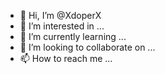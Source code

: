- 👋 Hi, I’m @XdoperX
- 👀 I’m interested in ...
- 🌱 I’m currently learning ...
- 💞️ I’m looking to collaborate on ...
- 📫 How to reach me ...

<!---
XdoperX/XdoperX is a ✨ special ✨ repository because its `README.md` (this file) appears on your GitHub profile.
You can click the Preview link to take a look at your changes.
--->
